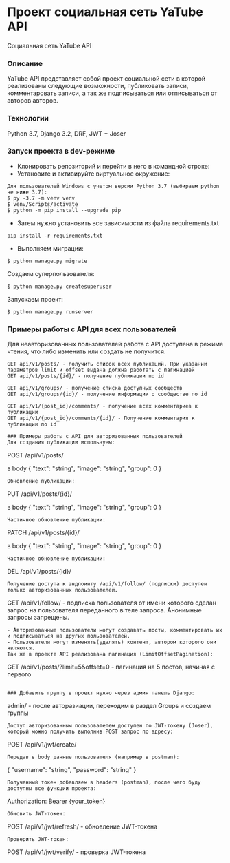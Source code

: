 # Проект cоциальная сеть YaTube API
Социальная сеть YaTube API
### Описание
YaTube API представляет собой проект социальной сети в которой реализованы следующие возможности, 
публиковать записи, комментаровать записи, а так же подписываться или отписываться от авторов авторов.
### Технологии
Python 3.7, Django 3.2, DRF, JWT + Joser
### Запуск проекта в dev-режиме
- Клонировать репозиторий и перейти в него в командной строке:
- Установите и активируйте виртуальное окружение:
```
Для пользователей Windows c учетом версии Python 3.7 (выбираем python не ниже 3.7):
$ py -3.7 -m venv venv
$ venv/Scripts/activate
$ python -m pip install --upgrade pip
```
- Затем нужно установить все зависимости из файла requirements.txt
```
pip install -r requirements.txt
```
- Выполняем миграции:
```
$ python manage.py migrate
```
Создаем суперпользователя:
```
$ python manage.py createsuperuser
```
Запускаем проект:
```
$ python manage.py runserver
```
### Примеры работы с API для всех пользователей
Для неавторизованных пользователей работа с API доступена в режиме чтения, что либо изменить или создать не получится.
```
GET api/v1/posts/ - получить список всех публикаций. При указании параметров limit и offset выдача должна работать с пагинацией
GET api/v1/posts/{id}/ - получение публикации по id

GET api/v1/groups/ - получение списка доступных сообществ
GET api/v1/groups/{id}/ - получение информации о сообществе по id

GET api/v1/{post_id}/comments/ - получение всех комментариев к публикации
GET api/v1/{post_id}/comments/{id}/ - Получение комментария к публикации по id

### Примеры работы с API для авторизованных пользователей
Для создания публикации используем:
```
POST /api/v1/posts/

в body
{
"text": "string",
"image": "string",
"group": 0
}

```
Обновление публикации:
```
PUT /api/v1/posts/{id}/

в body
{
"text": "string",
"image": "string",
"group": 0
}

```
Частичное обновление публикации:
```
PATCH /api/v1/posts/{id}/

в body
{
"text": "string",
"image": "string",
"group": 0
}

```
Частичное обновление публикации:
```
DEL /api/v1/posts/{id}/
```
Получение доступа к эндпоинту /api/v1/follow/ (подписки) доступен только авторизованных пользователей.
```
GET /api/v1/follow/ - подписка пользователя от имени которого сделан запрос на пользователя переданного в теле запроса. Анонимные запросы запрещены.
```
- Авторизованные пользователи могут создавать посты, комментировать их и подписываться на других пользователей.
- Пользователи могут изменять(удалять) контент, автором которого они являются.
Так же в проекте API реализована пагинация (LimitOffsetPagination):
```
GET /api/v1/posts/?limit=5&offset=0 - пагинация на 5 постов, начиная с первого
```

### Добавить группу в проект нужно через админ панель Django:
```
admin/ - после авторазиации, переходим в раздел Groups и создаем группы
```
Доступ авторизованным пользователем доступен по JWT-токену (Joser), который можно получить выполнив POST запрос по адресу:
```
POST /api/v1/jwt/create/
```
Передав в body данные пользователя (например в postman):
```
{
"username": "string",
"password": "string"
}
```
Полученный токен добавляем в headers (postman), после чего буду доступны все функции проекта:
```
Authorization: Bearer {your_token}
```
Обновить JWT-токен:
```
POST /api/v1/jwt/refresh/ - обновление JWT-токена
```
Проверить JWT-токен:
```
POST /api/v1/jwt/verify/ - проверка JWT-токена
```